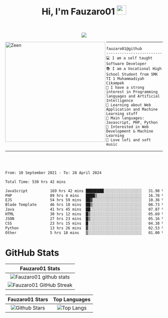 <h1 align="center">
Hi, I'm Fauzaro01
  <img src="https://media.giphy.com/media/hvRJCLFzcasrR4ia7z/giphy.gif" width="30"></h1>
<br/>

<p align="center">
  <a href="https://github.com/DenverCoder1/readme-typing-svg">
    <img src="https://readme-typing-svg.herokuapp.com?lines=Chill%20and%20Coding;Full+Stack+Web+Developer;Student;Software%20Develover;Always%20learning%20new%20things&center=true&width=380&height=45"></a>
</p>

<img align="left" src="https://media.tenor.com/LNrMsLTFICEAAAAi/elysia.gif" alt="Zeen" width="320" height="320" />
<hr>

```
fauzaro01@github
-------------------------
💻 I am a self taught Software Developer
📚 I am a Vocational High School Student from SMK TI 1 Muhammadiyah Cikampek
📝 I have a strong interest in Programming languages and Artificial Intelligence
🌱 Learning about Web Application and Machine Learning stuff
🌟 Main languages: Javascript, PHP, Python
🚩 Interested in Web Development & Machine Learning
🎵 Love lofi and soft music 
```

<hr>
<br>
<br>
<div align="left">
<!--START_SECTION:waka-->

```txt
From: 10 September 2021 - To: 28 April 2024

Total Time: 530 hrs 42 mins

JavaScript          169 hrs 42 mins ████████░░░░░░░░░░░░░░░░░   31.98 %
PHP                 89 hrs 4 mins   ████▒░░░░░░░░░░░░░░░░░░░░   16.78 %
EJS                 54 hrs 59 mins  ██▓░░░░░░░░░░░░░░░░░░░░░░   10.36 %
Blade Template      46 hrs 18 mins  ██▒░░░░░░░░░░░░░░░░░░░░░░   08.73 %
Java                41 hrs 45 mins  ██░░░░░░░░░░░░░░░░░░░░░░░   07.87 %
HTML                30 hrs 12 mins  █▒░░░░░░░░░░░░░░░░░░░░░░░   05.69 %
JSON                27 hrs 23 mins  █▒░░░░░░░░░░░░░░░░░░░░░░░   05.16 %
CSS                 23 hrs 15 mins  █░░░░░░░░░░░░░░░░░░░░░░░░   04.38 %
Python              13 hrs 26 mins  ▓░░░░░░░░░░░░░░░░░░░░░░░░   02.53 %
Other               5 hrs 18 mins   ▒░░░░░░░░░░░░░░░░░░░░░░░░   01.00 %
```

<!--END_SECTION:waka-->
</div>

# GitHub Stats

|                                                            Fauzaro01 Stats                                                            |
| :--------------------------------------------------------------------------------------------------------------------------------------------: |
|        ![Fauzaro01 github stats](https://github-readme-stats.vercel.app/api?username=Fauzaro01&show_icons=true&theme=algolia)        |
|              ![Fauzaro01 GitHub Streak](https://github-readme-streak-stats.herokuapp.com/?user=Fauzaro01&theme=algolia)              |

|                                                                                              Fauzaro01 Stars                                                                                              |                                                           Top Languages                                                           |
| :----------------------------------------------------------------------------------------------------------------------------------------------------------------------------------------------------------------: | :-------------------------------------------------------------------------------------------------------------------------------: |
| ![Github Stars](https://github-readme-stats.vercel.app/api?username=Fauzaro01&show_icons=true&locale=en&count_private=true&hide_rank=true&custom_title=My%20GitHub%20Stats&disable_animations=true&theme=algolia) | ![Top Langs](https://github-readme-stats.vercel.app/api/top-langs/?username=Fauzaro01&langs_count=8&theme=algolia&layout=compact) |

